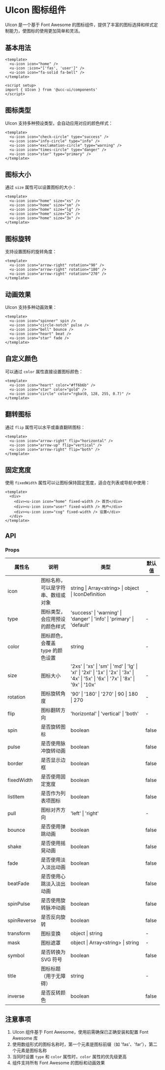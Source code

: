 # UIcon 图标组件

UIcon 是一个基于 Font Awesome 的图标组件，提供了丰富的图标选择和样式定制能力，使图标的使用更加简单和灵活。

## 基本用法

```vue
<template>
  <u-icon icon="home" />
  <u-icon :icon="['fas', 'user']" />
  <u-icon icon="fa-solid fa-bell" />
</template>

<script setup>
import { UIcon } from '@ucc-ui/components'
</script>
```

## 图标类型

UIcon 支持多种预设类型，会自动应用对应的颜色样式：

```vue
<template>
  <u-icon icon="check-circle" type="success" />
  <u-icon icon="info-circle" type="info" />
  <u-icon icon="exclamation-circle" type="warning" />
  <u-icon icon="times-circle" type="danger" />
  <u-icon icon="star" type="primary" />
</template>
```

## 图标大小

通过 `size` 属性可以设置图标的大小：

```vue
<template>
  <u-icon icon="home" size="xs" />
  <u-icon icon="home" size="sm" />
  <u-icon icon="home" size="lg" />
  <u-icon icon="home" size="2x" />
  <u-icon icon="home" size="3x" />
</template>
```

## 图标旋转

支持设置图标的旋转角度：

```vue
<template>
  <u-icon icon="arrow-right" rotation="90" />
  <u-icon icon="arrow-right" rotation="180" />
  <u-icon icon="arrow-right" rotation="270" />
</template>
```

## 动画效果

UIcon 支持多种动画效果：

```vue
<template>
  <u-icon icon="spinner" spin />
  <u-icon icon="circle-notch" pulse />
  <u-icon icon="bell" bounce />
  <u-icon icon="heart" beat />
  <u-icon icon="star" fade />
</template>
```

## 自定义颜色

可以通过 `color` 属性直接设置图标颜色：

```vue
<template>
  <u-icon icon="heart" color="#ff6b6b" />
  <u-icon icon="star" color="gold" />
  <u-icon icon="circle" color="rgba(0, 128, 255, 0.7)" />
</template>
```

## 翻转图标

通过 `flip` 属性可以水平或垂直翻转图标：

```vue
<template>
  <u-icon icon="arrow-right" flip="horizontal" />
  <u-icon icon="arrow-up" flip="vertical" />
  <u-icon icon="arrow-right" flip="both" />
</template>
```

## 固定宽度

使用 `fixedWidth` 属性可以让图标保持固定宽度，适合在列表或导航中使用：

```vue
<template>
  <div>
    <div><u-icon icon="home" fixed-width /> 首页</div>
    <div><u-icon icon="user" fixed-width /> 用户</div>
    <div><u-icon icon="cog" fixed-width /> 设置</div>
  </div>
</template>
```

## API

### Props

| 属性名 | 说明 | 类型 | 默认值 |
| --- | --- | --- | --- |
| icon | 图标名称，可以是字符串、数组或对象 | string \| Array<string\> \| object \| IconDefinition | - |
| type | 图标类型，会应用预设的颜色样式 | 'success' \| 'warning' \| 'danger' \| 'info' \| 'primary' \| 'default' | - |
| color | 图标颜色，会覆盖 type 的颜色设置 | string | - |
| size | 图标大小 | '2xs' \| 'xs' \| 'sm' \| 'md' \| 'lg' \| 'xl' \| '2xl' \| '1x' \| '2x' \| '3x' \| '4x' \| '5x' \| '6x' \| '7x' \| '8x' \| '9x' \| '10x' | - |
| rotation | 图标旋转角度 | '90' \| '180' \| '270' \| 90 \| 180 \| 270 | - |
| flip | 图标翻转方向 | 'horizontal' \| 'vertical' \| 'both' | - |
| spin | 是否旋转图标 | boolean | false |
| pulse | 是否使用脉冲旋转动画 | boolean | false |
| border | 是否显示边框 | boolean | false |
| fixedWidth | 是否使用固定宽度 | boolean | false |
| listItem | 是否作为列表项图标 | boolean | false |
| pull | 图标对齐方向 | 'left' \| 'right' | - |
| bounce | 是否使用弹跳动画 | boolean | false |
| shake | 是否使用摇晃动画 | boolean | false |
| fade | 是否使用淡入淡出动画 | boolean | false |
| beatFade | 是否使用心跳淡入淡出动画 | boolean | false |
| spinPulse | 是否使用旋转脉冲动画 | boolean | false |
| spinReverse | 是否反向旋转 | boolean | false |
| transform | 图标变换 | object \| string | - |
| mask | 图标遮罩 | object \| Array<string\> \| string | - |
| symbol | 是否转换为 SVG 符号 | boolean | false |
| title | 图标标题（用于无障碍） | string | - |
| inverse | 是否反转颜色 | boolean | false |

## 注意事项

1. UIcon 组件基于 Font Awesome，使用前需确保已正确安装和配置 Font Awesome 库
2. 使用数组形式的图标名称时，第一个元素是图标前缀（如 'fas'、'far'），第二个元素是图标名称
3. 当同时设置 `type` 和 `color` 属性时，`color` 属性的优先级更高
4. 组件支持所有 Font Awesome 的图标和动画效果 